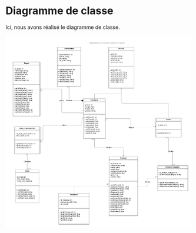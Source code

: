  # Diagramme de classe

 Ici, nous avons réalisé le diagramme de classe.

 ![Diagramme de classe](../../assets/images/class-diagram.png)